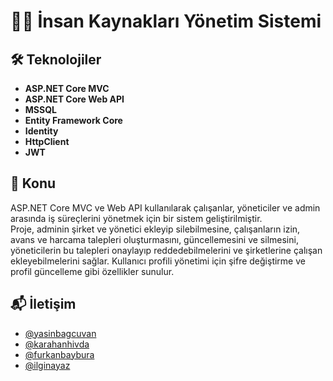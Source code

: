 # 🧑‍💻  İnsan Kaynakları Yönetim Sistemi

## 🛠️ Teknolojiler
- **ASP.NET Core MVC**
- **ASP.NET Core Web API**
- **MSSQL**
- **Entity Framework Core**
- **Identity**
- **HttpClient**
- **JWT**

## 🎯 Konu
ASP.NET Core MVC ve Web API kullanılarak çalışanlar, yöneticiler 
ve admin arasında iş süreçlerini yönetmek için bir sistem geliştirilmiştir.  
Proje, adminin şirket ve yönetici ekleyip silebilmesine, çalışanların izin, 
avans ve harcama talepleri oluşturmasını, güncellemesini ve silmesini, 
yöneticilerin bu talepleri onaylayıp reddedebilmelerini ve şirketlerine 
çalışan ekleyebilmelerini sağlar. Kullanıcı profili yönetimi için şifre 
değiştirme ve profil güncelleme gibi özellikler sunulur.  

## 📬 İletişim

- [@yasinbagcuvan](https://github.com/yasinbagcuvan)
- [@karahanhivda](https://github.com/karahanhivda)
- [@furkanbaybura](https://github.com/furkanbaybura)
- [@ilginayaz](https://github.com/ilginayaz)
